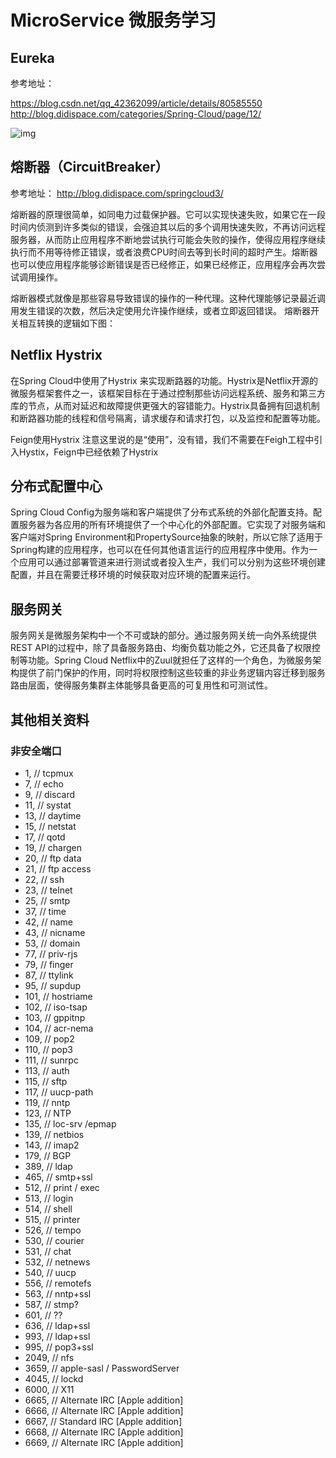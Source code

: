# MicroService 微服务学习

## Eureka
参考地址：

https://blog.csdn.net/qq_42362099/article/details/80585550
http://blog.didispace.com/categories/Spring-Cloud/page/12/

![img](http://minios.strongsickcat.com:8080/yanmengtao/ee.png)


## 熔断器（CircuitBreaker）
参考地址：
http://blog.didispace.com/springcloud3/

熔断器的原理很简单，如同电力过载保护器。它可以实现快速失败，如果它在一段时间内侦测到许多类似的错误，会强迫其以后的多个调用快速失败，不再访问远程服务器，从而防止应用程序不断地尝试执行可能会失败的操作，使得应用程序继续执行而不用等待修正错误，或者浪费CPU时间去等到长时间的超时产生。熔断器也可以使应用程序能够诊断错误是否已经修正，如果已经修正，应用程序会再次尝试调用操作。

熔断器模式就像是那些容易导致错误的操作的一种代理。这种代理能够记录最近调用发生错误的次数，然后决定使用允许操作继续，或者立即返回错误。 熔断器开关相互转换的逻辑如下图：

##  Netflix Hystrix
在Spring Cloud中使用了Hystrix 来实现断路器的功能。Hystrix是Netflix开源的微服务框架套件之一，该框架目标在于通过控制那些访问远程系统、服务和第三方库的节点，从而对延迟和故障提供更强大的容错能力。Hystrix具备拥有回退机制和断路器功能的线程和信号隔离，请求缓存和请求打包，以及监控和配置等功能。

Feign使用Hystrix
注意这里说的是“使用”，没有错，我们不需要在Feigh工程中引入Hystix，Feign中已经依赖了Hystrix

## 分布式配置中心
Spring Cloud Config为服务端和客户端提供了分布式系统的外部化配置支持。配置服务器为各应用的所有环境提供了一个中心化的外部配置。它实现了对服务端和客户端对Spring Environment和PropertySource抽象的映射，所以它除了适用于Spring构建的应用程序，也可以在任何其他语言运行的应用程序中使用。作为一个应用可以通过部署管道来进行测试或者投入生产，我们可以分别为这些环境创建配置，并且在需要迁移环境的时候获取对应环境的配置来运行。

## 服务网关
服务网关是微服务架构中一个不可或缺的部分。通过服务网关统一向外系统提供REST API的过程中，除了具备服务路由、均衡负载功能之外，它还具备了权限控制等功能。Spring Cloud Netflix中的Zuul就担任了这样的一个角色，为微服务架构提供了前门保护的作用，同时将权限控制这些较重的非业务逻辑内容迁移到服务路由层面，使得服务集群主体能够具备更高的可复用性和可测试性。

## 其他相关资料
### 非安全端口
- 1,    // tcpmux
- 7,    // echo
- 9,    // discard
- 11,   // systat
- 13,   // daytime
- 15,   // netstat
- 17,   // qotd
- 19,   // chargen
- 20,   // ftp data
- 21,   // ftp access
- 22,   // ssh
- 23,   // telnet
- 25,   // smtp
- 37,   // time
- 42,   // name
- 43,   // nicname
- 53,   // domain
- 77,   // priv-rjs
- 79,   // finger
- 87,   // ttylink
- 95,   // supdup
- 101,  // hostriame
- 102,  // iso-tsap
- 103,  // gppitnp
- 104,  // acr-nema
- 109,  // pop2
- 110,  // pop3
- 111,  // sunrpc
- 113,  // auth
- 115,  // sftp
- 117,  // uucp-path
- 119,  // nntp
- 123,  // NTP
- 135,  // loc-srv /epmap
- 139,  // netbios
- 143,  // imap2
- 179,  // BGP
- 389,  // ldap
- 465,  // smtp+ssl
- 512,  // print / exec
- 513,  // login
- 514,  // shell
- 515,  // printer
- 526,  // tempo
- 530,  // courier
- 531,  // chat
- 532,  // netnews
- 540,  // uucp
- 556,  // remotefs
- 563,  // nntp+ssl
- 587,  // stmp?
- 601,  // ??
- 636,  // ldap+ssl
- 993,  // ldap+ssl
- 995,  // pop3+ssl
- 2049, // nfs
- 3659, // apple-sasl / PasswordServer
- 4045, // lockd
- 6000, // X11
- 6665, // Alternate IRC [Apple addition]
- 6666, // Alternate IRC [Apple addition]
- 6667, // Standard IRC [Apple addition]
- 6668, // Alternate IRC [Apple addition]
- 6669, // Alternate IRC [Apple addition]
